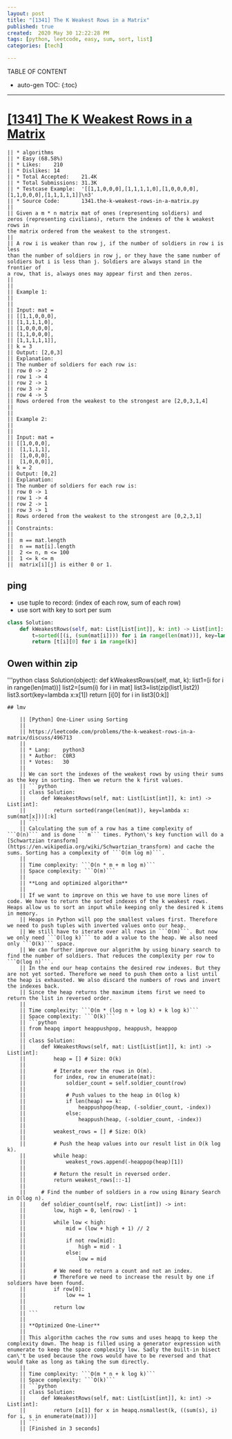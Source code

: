 ```yaml
---
layout: post
title: "[1341] The K Weakest Rows in a Matrix"
published: true
created:  2020 May 30 12:22:28 PM
tags: [python, leetcode, easy, sum, sort, list]
categories: [tech]

---
```


TABLE OF CONTENT

* auto-gen TOC:
{:toc}

- - -



# [[1341] The K Weakest Rows in a Matrix](https://leetcode.com/problems/the-k-weakest-rows-in-a-matrix/description/)

    || * algorithms
    || * Easy (68.58%)
    || * Likes:    210
    || * Dislikes: 14
    || * Total Accepted:    21.4K
    || * Total Submissions: 31.3K
    || * Testcase Example:  '[[1,1,0,0,0],[1,1,1,1,0],[1,0,0,0,0],[1,1,0,0,0],[1,1,1,1,1]]\n3'
    || * Source Code:       1341.the-k-weakest-rows-in-a-matrix.py
    || 
    || Given a m * n matrix mat of ones (representing soldiers) and
    zeros (representing civilians), return the indexes of the k weakest rows in
    the matrix ordered from the weakest to the strongest.
    || 
    || A row i is weaker than row j, if the number of soldiers in row i is less
    than the number of soldiers in row j, or they have the same number of
    soldiers but i is less than j. Soldiers are always stand in the frontier of
    a row, that is, always ones may appear first and then zeros.
    || 
    ||  
    || Example 1:
    || 
    || 
    || Input: mat = 
    || [[1,1,0,0,0],
    || ⁠[1,1,1,1,0],
    || ⁠[1,0,0,0,0],
    || ⁠[1,1,0,0,0],
    || ⁠[1,1,1,1,1]], 
    || k = 3
    || Output: [2,0,3]
    || Explanation: 
    || The number of soldiers for each row is: 
    || row 0 -> 2 
    || row 1 -> 4 
    || row 2 -> 1 
    || row 3 -> 2 
    || row 4 -> 5 
    || Rows ordered from the weakest to the strongest are [2,0,3,1,4]
    || 
    || 
    || Example 2:
    || 
    || 
    || Input: mat = 
    || [[1,0,0,0],
    ||  [1,1,1,1],
    ||  [1,0,0,0],
    ||  [1,0,0,0]], 
    || k = 2
    || Output: [0,2]
    || Explanation: 
    || The number of soldiers for each row is: 
    || row 0 -> 1 
    || row 1 -> 4 
    || row 2 -> 1 
    || row 3 -> 1 
    || Rows ordered from the weakest to the strongest are [0,2,3,1]
    ||  
    || Constraints:
    || 
    || 	m == mat.length
    || 	n == mat[i].length
    || 	2 <= n, m <= 100
    || 	1 <= k <= m
    || 	matrix[i][j] is either 0 or 1.

## ping

* use tuple to record: (index of each row, sum of each row)
* use sort with key to sort per sum

```python
class Solution:
    def kWeakestRows(self, mat: List[List[int]], k: int) -> List[int]:
        t=sorted([(i, (sum(mat[i]))) for i in range(len(mat))], key=lambda x: x[1])
        return [t[i][0] for i in range(k)]
```

## Owen within zip
'''python
class Solution(object):
    def kWeakestRows(self, mat, k):
        list1=[i for i in range(len(mat))]
        list2=[sum(i) for i in mat]
        list3=list(zip(list1,list2))
        list3.sort(key=lambda x:x[1])
        return [i[0] for i in list3[0:k]]
```
## lmv

    || [Python] One-Liner using Sorting
    || 
    || https://leetcode.com/problems/the-k-weakest-rows-in-a-matrix/discuss/496713
    || 
    || * Lang:    python3
    || * Author:  C0R3
    || * Votes:   30
    || 
    || We can sort the indexes of the weakest rows by using their sums as the key in sorting. Then we return the k first values.
    || ```python
    || class Solution:
    ||     def kWeakestRows(self, mat: List[List[int]], k: int) -> List[int]:
    ||         return sorted(range(len(mat)), key=lambda x: sum(mat[x]))[:k]
    || ```
    || Calculating the sum of a row has a time complexity of ```O(n)``` and is done ```m``` times. Python\'s key function will do a [Schwartzian transform](https://en.wikipedia.org/wiki/Schwartzian_transform) and cache the sums. Sorting has a complexity of ```O(m log m)```.
    || 
    || Time complexity: ```O(n * m + m log m)```
    || Space complexity: ```O(m)```
    || 
    || **Long and optimized algorithm**
    || 
    || If we want to improve on this we have to use more lines of code. We have to return the sorted indexes of the k weakest rows. Heaps allow us to sort an input while keeping only the desired k items in memory.
    || Heaps in Python will pop the smallest values first. Therefore we need to push tuples with inverted values onto our heap.
    || We still have to iterate over all rows in ```O(m)```. But now we only need ```O(log k)``` to add a value to the heap. We also need only ```O(k)``` space.
    || We can further improve our algorithm by using binary search to find the number of soldiers. That reduces the complexity per row to ```O(log n)```.
    || In the end our heap contains the desired row indexes. But they are not yet sorted. Therefore we need to push them onto a list until the heap is exhausted. We also discard the numbers of rows and invert the indexes back.
    || Since the heap returns the maximum items first we need to return the list in reversed order.
    || 
    || Time complexity: ```O(m * (log n + log k) + k log k)```
    || Space complexity: ```O(k)```
    || ```python
    || from heapq import heappushpop, heappush, heappop
    || 
    || class Solution:
    ||     def kWeakestRows(self, mat: List[List[int]], k: int) -> List[int]:
    ||         heap = [] # Size: O(k)
    ||         
    ||         # Iterate over the rows in O(m).
    ||         for index, row in enumerate(mat):
    ||             soldier_count = self.soldier_count(row)
    ||             
    ||             # Push values to the heap in O(log k)
    ||             if len(heap) == k:
    ||                 heappushpop(heap, (-soldier_count, -index))
    ||             else:
    ||                 heappush(heap, (-soldier_count, -index))
    ||         
    ||         weakest_rows = [] # Size: O(k)
    ||         
    ||         # Push the heap values into our result list in O(k log k).
    ||         while heap:
    ||             weakest_rows.append(-heappop(heap)[1])
    ||         
    ||         # Return the result in reversed order.
    ||         return weakest_rows[::-1]
    ||     
    ||     # Find the number of soldiers in a row using Binary Search in O(log n).
    ||     def soldier_count(self, row: List[int]) -> int:
    ||         low, high = 0, len(row) - 1
    || 
    ||         while low < high:
    ||             mid = (low + high + 1) // 2
    || 
    ||             if not row[mid]:
    ||                 high = mid - 1
    ||             else:
    ||                 low = mid
    || 
    ||         # We need to return a count and not an index.
    ||         # Therefore we need to increase the result by one if soldiers have been found.
    ||         if row[0]:
    ||             low += 1
    ||         
    ||         return low
    || ```
    || 
    || **Optimized One-Liner**
    || 
    || This algorithm caches the row sums and uses heapq to keep the complexity down. The heap is filled using a generator expression with enumerate to keep the space complexity low. Sadly the built-in bisect can\'t be used because the rows would have to be reversed and that would take as long as taking the sum directly.
    || 
    || Time complexity: ```O(m * n + k log k)```
    || Space complexity: ```O(k)```
    || ```python
    || class Solution:
    ||     def kWeakestRows(self, mat: List[List[int]], k: int) -> List[int]:
    ||         return [x[1] for x in heapq.nsmallest(k, ((sum(s), i) for i, s in enumerate(mat)))]
    || ```
    || [Finished in 3 seconds]

